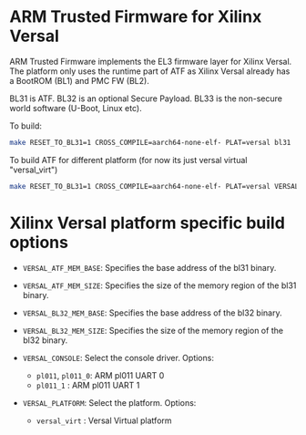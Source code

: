 ARM Trusted Firmware for Xilinx Versal
================================

ARM Trusted Firmware implements the EL3 firmware layer for Xilinx Versal.
The platform only uses the runtime part of ATF as Xilinx Versal already has a
BootROM (BL1) and PMC FW (BL2).

BL31 is ATF.
BL32 is an optional Secure Payload.
BL33 is the non-secure world software (U-Boot, Linux etc).

To build:
```bash
make RESET_TO_BL31=1 CROSS_COMPILE=aarch64-none-elf- PLAT=versal bl31
```

To build ATF for different platform (for now its just versal virtual "versal_virt")
```bash
make RESET_TO_BL31=1 CROSS_COMPILE=aarch64-none-elf- PLAT=versal VERSAL_PLATFORM=versal_virt bl31
```

# Xilinx Versal platform specific build options
*   `VERSAL_ATF_MEM_BASE`: Specifies the base address of the bl31 binary.
*   `VERSAL_ATF_MEM_SIZE`: Specifies the size of the memory region of the bl31 binary.
*   `VERSAL_BL32_MEM_BASE`: Specifies the base address of the bl32 binary.
*   `VERSAL_BL32_MEM_SIZE`: Specifies the size of the memory region of the bl32 binary.

*   `VERSAL_CONSOLE`: Select the console driver. Options:
    -   `pl011`, `pl011_0`: ARM pl011 UART 0
    -   `pl011_1`         : ARM pl011 UART 1

*   `VERSAL_PLATFORM`: Select the platform. Options:
    -   `versal_virt`	: Versal Virtual platform
